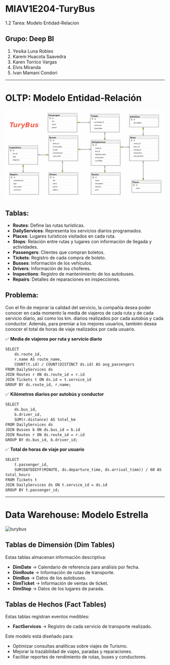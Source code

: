 # MIAV1E204-TuryBus
1.2 Tarea: Modelo Entidad-Relacion
## Grupo: Deep BI
1. Yesika Luna Robles
2. Karem Huacota Saavedra
3. Karen Torrico Vargas
4. Elvis Miranda
5. Ivan Mamani Condori

---
# OLTP: Modelo Entidad-Relación

![alt text](<TuryBusOLTP/TuryBusOLTP-Modelo E-R.png>)


## Tablas:

- **Routes**: Define las rutas turísticas.
- **DailyServices**: Representa los servicios diarios programados.
- **Places**: Lugares turísticos visitados en cada ruta.
- **Stops**: Relación entre rutas y lugares con información de llegada y actividades.
- **Passengers**: Clientes que compran boletos.
- **Tickets**: Registro de cada compra de boleto.
- **Busses**: Información de los vehículos.
- **Drivers**: Información de los choferes.
- **Inspections**: Registro de mantenimiento de los autobuses.
- **Repairs**: Detalles de reparaciones en inspecciones.

## Problema:
Con el fin de mejorar la calidad del servicio, la compañía desea poder conocer en cada momento la media de viajeros de cada ruta y de cada servicio diario, así como los km. diarios realizados por cada autobús y cada conductor.
Además, para premiar a los mejores usuarios, también desea conocer el total de horas de viaje realizados por cada usuario.

✅ **Media de viajeros por ruta y servicio diario**
```
SELECT 
    ds.route_id,
    r.name AS route_name,
    COUNT(t.id) / COUNT(DISTINCT ds.id) AS avg_passengers
FROM DailyServices ds
JOIN Routes r ON ds.route_id = r.id
JOIN Tickets t ON ds.id = t.service_id
GROUP BY ds.route_id, r.name;
```
✅ **Kilómetros diarios por autobús y conductor**
```
SELECT 
    ds.bus_id,
    b.driver_id,
    SUM(r.distance) AS total_km
FROM DailyServices ds
JOIN Busses b ON ds.bus_id = b.id
JOIN Routes r ON ds.route_id = r.id
GROUP BY ds.bus_id, b.driver_id;
```
✅ **Total de horas de viaje por usuario**
```
SELECT 
    t.passenger_id,
    SUM(DATEDIFF(MINUTE, ds.departure_time, ds.arrival_time)) / 60 AS total_hours
FROM Tickets t
JOIN DailyServices ds ON t.service_id = ds.id
GROUP BY t.passenger_id;
```
---
# Data Warehouse: Modelo Estrella

![turybus](https://github.com/user-attachments/assets/e2a15f11-2323-46a3-ae80-6841a6986cb8)

## Tablas de Dimensión (Dim Tables)

Estas tablas almacenan información descriptiva:

- **DimDate** → Calendario de referencia para análisis por fecha.
- **DimRoute** → Información de rutas de transporte.
- **DimBus** → Datos de los autobuses.
- **DimTicket** → Información de ventas de ticket.
- **DimStop** → Datos de los lugares de parada.

## Tablas de Hechos (Fact Tables)

Estas tablas registran eventos medibles:

- **FactServices** → Registro de cada servicio de transporte realizado.

Este modelo está diseñado para:
- Optimizar consultas analíticas sobre viajes de Turismo.
- Mejorar la trazabilidad de viajes, paradas y reparaciones.
- Facilitar reportes de rendimiento de rutas, buses y conductores.
